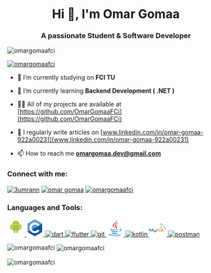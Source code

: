 <h1 align="center">Hi 👋, I'm Omar Gomaa</h1>
<h3 align="center">A passionate Student & Software Developer</h3>

<p align="left"> <img src="https://komarev.com/ghpvc/?username=omargomaafci&label=Profile%20views&color=0e75b6&style=flat" alt="omargomaafci" /> </p>

<p align="left"> <a href="https://github.com/ryo-ma/github-profile-trophy"><img src="https://github-profile-trophy.vercel.app/?username=omargomaafci" alt="omargomaafci" /></a> </p>


- 🔭 I’m currently studying on **FCI TU**

- 🌱 I’m currently learning **Backend Development ( .NET )**

- 👨‍💻 All of my projects are available at [https://github.com/OmarGomaaFCi](https://github.com/OmarGomaaFCi)

- 📝 I regularly write articles on [www.linkedin.com/in/omar-gomaa-922a00231](www.linkedin.com/in/omar-gomaa-922a00231)

- 📫 How to reach me **omargomaa.dev@gmail.com**

<h3 align="left">Connect with me:</h3>
<p align="left">
<a href="https://twitter.com/3umrann" target="blank"><img align="center" src="https://raw.githubusercontent.com/rahuldkjain/github-profile-readme-generator/master/src/images/icons/Social/twitter.svg" alt="3umrann" height="30" width="40" /></a>
<a href="https://linkedin.com/in/omar gomaa" target="blank"><img align="center" src="https://raw.githubusercontent.com/rahuldkjain/github-profile-readme-generator/master/src/images/icons/Social/linked-in-alt.svg" alt="omar gomaa" height="30" width="40" /></a>
<a href="https://www.leetcode.com/omargomaafci" target="blank"><img align="center" src="https://raw.githubusercontent.com/rahuldkjain/github-profile-readme-generator/master/src/images/icons/Social/leet-code.svg" alt="omargomaafci" height="30" width="40" /></a>
</p>

<h3 align="left">Languages and Tools:</h3>
<p align="left"> <a href="https://developer.android.com" target="_blank" rel="noreferrer"> <img src="https://raw.githubusercontent.com/devicons/devicon/master/icons/android/android-original-wordmark.svg" alt="android" width="40" height="40"/> </a> <a href="https://www.cprogramming.com/" target="_blank" rel="noreferrer"> <img src="https://raw.githubusercontent.com/devicons/devicon/master/icons/c/c-original.svg" alt="c" width="40" height="40"/> </a> <a href="https://dart.dev" target="_blank" rel="noreferrer"> <img src="https://www.vectorlogo.zone/logos/dartlang/dartlang-icon.svg" alt="dart" width="40" height="40"/> </a> <a href="https://flutter.dev" target="_blank" rel="noreferrer"> <img src="https://www.vectorlogo.zone/logos/flutterio/flutterio-icon.svg" alt="flutter" width="40" height="40"/> </a> <a href="https://git-scm.com/" target="_blank" rel="noreferrer"> <img src="https://www.vectorlogo.zone/logos/git-scm/git-scm-icon.svg" alt="git" width="40" height="40"/> </a> <a href="https://www.java.com" target="_blank" rel="noreferrer"> <img src="https://raw.githubusercontent.com/devicons/devicon/master/icons/java/java-original.svg" alt="java" width="40" height="40"/> </a> <a href="https://kotlinlang.org" target="_blank" rel="noreferrer"> <img src="https://www.vectorlogo.zone/logos/kotlinlang/kotlinlang-icon.svg" alt="kotlin" width="40" height="40"/> </a> <a href="https://www.mysql.com/" target="_blank" rel="noreferrer"> <img src="https://raw.githubusercontent.com/devicons/devicon/master/icons/mysql/mysql-original-wordmark.svg" alt="mysql" width="40" height="40"/> </a> <a href="https://postman.com" target="_blank" rel="noreferrer"> <img src="https://www.vectorlogo.zone/logos/getpostman/getpostman-icon.svg" alt="postman" width="40" height="40"/> </a> </p>

<p><img align="left" src="https://github-readme-stats.vercel.app/api/top-langs?username=omargomaafci&show_icons=true&theme=dracula&locale=en&layout=compact" alt="omargomaafci" /></p>

<p>&nbsp;<img align="center" src="https://github-readme-stats.vercel.app/api?username=omargomaafci&show_icons=true&locale=en" alt="omargomaafci" /></p>

<p><img align="center" src="https://github-readme-streak-stats.herokuapp.com/?user=omargomaafci&" alt="omargomaafci" /></p>
